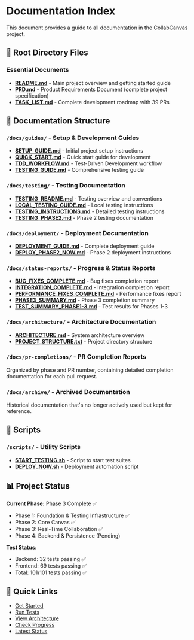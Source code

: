 # Documentation Index

This document provides a guide to all documentation in the CollabCanvas project.

## 📁 Root Directory Files

### Essential Documents
- **[README.md](../README.md)** - Main project overview and getting started guide
- **[PRD.md](../PRD.md)** - Product Requirements Document (complete project specification)
- **[TASK_LIST.md](../TASK_LIST.md)** - Complete development roadmap with 39 PRs

## 📂 Documentation Structure

### `/docs/guides/` - Setup & Development Guides
- **[SETUP_GUIDE.md](guides/SETUP_GUIDE.md)** - Initial project setup instructions
- **[QUICK_START.md](guides/QUICK_START.md)** - Quick start guide for development
- **[TDD_WORKFLOW.md](guides/TDD_WORKFLOW.md)** - Test-Driven Development workflow
- **[TESTING_GUIDE.md](guides/TESTING_GUIDE.md)** - Comprehensive testing guide

### `/docs/testing/` - Testing Documentation
- **[TESTING_README.md](testing/TESTING_README.md)** - Testing overview and conventions
- **[LOCAL_TESTING_GUIDE.md](testing/LOCAL_TESTING_GUIDE.md)** - Local testing instructions
- **[TESTING_INSTRUCTIONS.md](testing/TESTING_INSTRUCTIONS.md)** - Detailed testing instructions
- **[TESTING_PHASE2.md](testing/TESTING_PHASE2.md)** - Phase 2 testing documentation

### `/docs/deployment/` - Deployment Documentation
- **[DEPLOYMENT_GUIDE.md](deployment/DEPLOYMENT_GUIDE.md)** - Complete deployment guide
- **[DEPLOY_PHASE2_NOW.md](deployment/DEPLOY_PHASE2_NOW.md)** - Phase 2 deployment instructions

### `/docs/status-reports/` - Progress & Status Reports
- **[BUG_FIXES_COMPLETE.md](status-reports/BUG_FIXES_COMPLETE.md)** - Bug fixes completion report
- **[INTEGRATION_COMPLETE.md](status-reports/INTEGRATION_COMPLETE.md)** - Integration completion report
- **[PERFORMANCE_FIXES_COMPLETE.md](status-reports/PERFORMANCE_FIXES_COMPLETE.md)** - Performance fixes report
- **[PHASE3_SUMMARY.md](status-reports/PHASE3_SUMMARY.md)** - Phase 3 completion summary
- **[TEST_SUMMARY_PHASE1-3.md](status-reports/TEST_SUMMARY_PHASE1-3.md)** - Test results for Phases 1-3

### `/docs/architecture/` - Architecture Documentation
- **[ARCHITECTURE.md](architecture/ARCHITECTURE.md)** - System architecture overview
- **[PROJECT_STRUCTURE.txt](architecture/PROJECT_STRUCTURE.txt)** - Project directory structure

### `/docs/pr-completions/` - PR Completion Reports
Organized by phase and PR number, containing detailed completion documentation for each pull request.

### `/docs/archive/` - Archived Documentation
Historical documentation that's no longer actively used but kept for reference.

## 🔧 Scripts

### `/scripts/` - Utility Scripts
- **[START_TESTING.sh](../scripts/START_TESTING.sh)** - Script to start test suites
- **[DEPLOY_NOW.sh](../scripts/DEPLOY_NOW.sh)** - Deployment automation script

## 📊 Project Status

**Current Phase:** Phase 3 Complete ✅
- Phase 1: Foundation & Testing Infrastructure ✅
- Phase 2: Core Canvas ✅
- Phase 3: Real-Time Collaboration ✅
- Phase 4: Backend & Persistence (Pending)

**Test Status:**
- Backend: 32 tests passing ✅
- Frontend: 69 tests passing ✅
- Total: 101/101 tests passing ✅

## 🚀 Quick Links

- [Get Started](guides/QUICK_START.md)
- [Run Tests](testing/TESTING_README.md)
- [View Architecture](architecture/ARCHITECTURE.md)
- [Check Progress](../TASK_LIST.md)
- [Latest Status](status-reports/TEST_SUMMARY_PHASE1-3.md)

